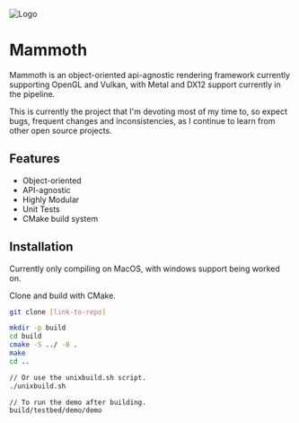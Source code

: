 
![Logo](https://img.freepik.com/premium-vector/mammoth-vector-logo-icon-illustration-mascot_1893-1246.jpg?w=1380)


# Mammoth

Mammoth is an object-oriented api-agnostic rendering framework currently supporting OpenGL and Vulkan, with Metal and DX12 support currently in the pipeline.

This is currently the project that I'm devoting most of my time to, so expect bugs, frequent changes and inconsistencies, as I continue to learn from other open source projects.

## Features

- Object-oriented
- API-agnostic
- Highly Modular
- Unit Tests
- CMake build system


## Installation

Currently only compiling on MacOS, with windows support being worked on.

Clone and build with CMake.

```bash
git clone [link-to-repo]

mkdir -p build
cd build
cmake -S ../ -B .
make
cd ..

// Or use the unixbuild.sh script.
./unixbuild.sh

// To run the demo after building.
build/testbed/demo/demo

```
    